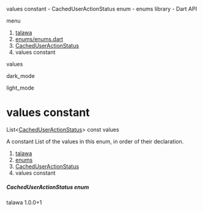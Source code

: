 




values constant - CachedUserActionStatus enum - enums library - Dart API







menu

1. [talawa](../../index.html)
2. [enums/enums.dart](../../enums_enums/enums_enums-library.html)
3. [CachedUserActionStatus](../../enums_enums/CachedUserActionStatus.html)
4. values constant

values


dark\_mode

light\_mode




# values constant


List<[CachedUserActionStatus](../../enums_enums/CachedUserActionStatus.html)>
const values

A constant List of the values in this enum, in order of their declaration.


 


1. [talawa](../../index.html)
2. [enums](../../enums_enums/enums_enums-library.html)
3. [CachedUserActionStatus](../../enums_enums/CachedUserActionStatus.html)
4. values constant

##### CachedUserActionStatus enum





talawa
1.0.0+1






